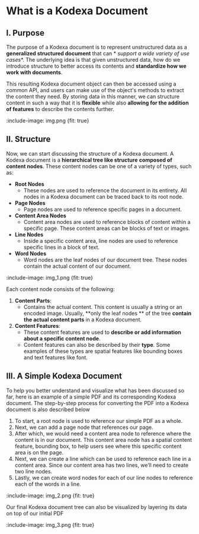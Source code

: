 # What is a Kodexa Document

## I. Purpose

The purpose of a Kodexa document is to represent unstructured data as a **generalized structured document** that can *
*support a wide variety of use cases**. The underlying idea is that given unstructured data, how do we introduce
structure to better access its contents and **standardize how we work with documents**.

This resulting Kodexa document object can then be accessed using a common API, and users can make use of the object's
methods to extract the content they need. By storing data in this manner, we can structure content in such a way that it
is **flexible** while also **allowing for the addition of features** to describe the contents further.

:include-image: img.png {fit: true}

## II. Structure

Now, we can start discussing the structure of a Kodexa document. A Kodexa document is a **hierarchical tree like
structure** **composed of content nodes**. These content nodes can be one of a variety of types, such as:

- **Root Nodes**
    - These nodes are used to reference the document in its entirety. All nodes in a Kodexa document can be traced back
      to its root node.
- **Page Nodes**
    - Page nodes are used to reference specific pages in a document.
- **Content Area Nodes**
    - Content area nodes are used to reference blocks of content within a specific page. These content areas can be
      blocks of text or images.
- **Line Nodes**
    - Inside a specific content area, line nodes are used to reference specific lines in a block of text.
- **Word Nodes**
    - Word nodes are the leaf nodes of our document tree. These nodes contain the actual content of our document.

:include-image: img_1.png {fit: true}

Each content node consists of the following:

1. **Content Parts**:
    - Contains the actual content. This content is usually a string or an encoded image. Usually, **only the leaf nodes
      ** of the tree **contain the actual content parts** in a Kodexa document.
2. **Content Features**:
    - These content features are used to **describe or add information about a specific content node**.
    - Content features can also be described by their **type**. Some examples of these types are spatial features like
      bounding boxes and text features like font.

## III. A Simple Kodexa Document

To help you better understand and visualize what has been discussed so far, here is an example of a simple PDF and its
corresponding Kodexa document. The step-by-step process for converting the PDF into a Kodexa document is also described
below

1. To start, a root node is used to reference our simple PDF as a whole.
2. Next, we can add a page node that references our page.
3. After which, we would need a content area node to reference where the content is in our document. This content area
   node has a spatial content feature, bounding box, to help users see where this specific content area is on the page.
4. Next, we can create a line which can be used to reference each line in a content area. Since our content area has two
   lines, we’ll need to create two line nodes.
5. Lastly, we can create word nodes for each of our line nodes to reference each of the words in a line.

:include-image: img_2.png {fit: true}

Our final Kodexa document tree can also be visualized by layering its data on top of our initial PDF

:include-image: img_3.png {fit: true}
